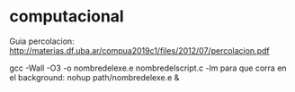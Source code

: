# computacional
Guia percolacion: http://materias.df.uba.ar/compua2019c1/files/2012/07/percolacion.pdf

gcc -Wall -O3 -o nombredelexe.e nombredelscript.c -lm
para que corra en el background: nohup path/nombredelexe.e &
